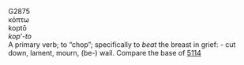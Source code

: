 <body>
  <p>G2875<br>  κόπτω  <br> koptō  <br><i>kop‘-to </i><br>A primary verb; to “chop”; specifically to <i>beat</i> the breast in grief: - cut down, lament, mourn, (be-) wail. Compare the base of <a href="g5114.htm">5114</a> <br></p>
 </body>